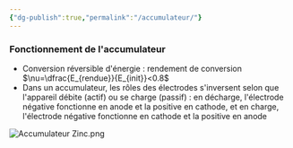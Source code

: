 ```yaml
---
{"dg-publish":true,"permalink":"/accumulateur/"}
---
```


### Fonctionnement de l'accumulateur
- Conversion réversible d'énergie : rendement de conversion $\nu=\dfrac{E_{rendue}}{E_{init}}<0.8$ 
- Dans un accumulateur, les rôles des électrodes s'inversent selon que l'appareil débite (actif) ou se charge (passif) : en décharge, l'électrode négative fonctionne en anode et la positive en cathode, et en charge, l'électrode négative fonctionne en cathode et la positive en anode

![Accumulateur Zinc.png](/img/user/Accumulateur%20Zinc.png)